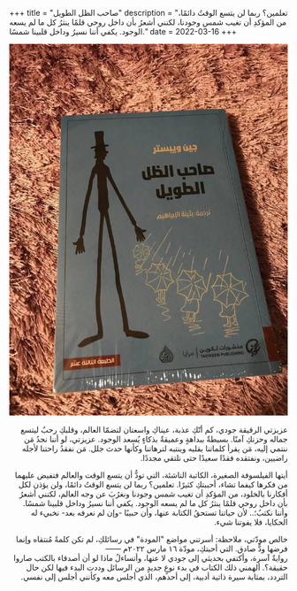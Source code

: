 +++
title = "صاحب الظل الطويل"
description = "تعلمين؟ ربما لن يتسع الوقتُ دائمًا، من المؤكدِ أن تغيب شمس وجودنا، لكنني أشعرُ بأن داخل روحي قلمًا ينثرُ كل ما لم يسعه الوجود. يكفي أننا نسيرُ وداخل قلبينا شمسًا."
date = 2022-03-16
+++

<div dir="rtl">

![the-book](the-book.jpg)

عزيزتي الرقيقة جودي،
كم أنّكِ عذبة، عيناكِ واسعتان لتضمّا العالم، وقلبكِ رحبٌ ليتسع جماله وحزنكِ آمنًا. بسيطةٌ ببداهةٍ وعميقةٌ بذكاءٍ يُسعد الوجود.
عزيزتي،
لو أننا نجدُ مَن ننتمي إليه، مَن يقرأ كلماتنا بقلبه وينتبه لترهاتنا وكأنها حدث جلل. مَن نفقدُ راحتنا لأجله راضيين، ونفتقده فقدًا سعيدًا حتى نلتقي مجددًا.

أيتها الفيلسوفة الصغيرة، الكاتبة الناشئة، التي تودُّ أن يتسع الوقت والعالم فتفيض عليهما من فكرها كيفما تشاء، أحببتكِ كثيرًا.
تعلمين؟ ربما لن يتسع الوقتُ دائمًا، ولن يؤذن لكل أفكارنا بالخلود، من المؤكدِ أن تغيب شمس وجودنا ونغرُبَ عن وجه العالم، لكنني أشعرُ بأن داخل روحي قلمًا ينثرُ كل ما لم يسعه الوجود. يكفي أننا نسيرُ وداخل قلبينا شمسًا.
وأننا نكتبُ؛.. 
لأن حياتنا تستحقُ الكتابة عنها، وأن حبيبًا -وإن لم نعرفه بعد- نخبيء له الحكايا، فلا يفوتنا شيء.

خالص مودّتي،
ملاحظة: أسرتني مواضع "المودة" في رسائلكِ، لم تكن كلمةً مُنتقاه وإنما فرضها ودٌّ صادق.
التي أحبتكِ،
مودّة
١٦ مارس ٢٠٢٢م
——
<br>
روايةٌ آسرة، وأكتفي بحديثي إلى جودي لا عنها، وأتساءلُ ماذا لو أن أصدقاء بالكتب صاروا حقيقة؟.
ألهمني ذلك الكتاب في بدء نوعٍ جديدٍ من الرسائل وددت البدء فيها لكن حال التردد، بمثابة سيرة ذاتية أدبية، إلى أحدهم، الذي أجلس معه وكأنني أجلس إلى نفسي.

</div>